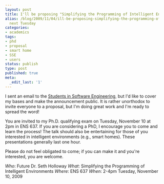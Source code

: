 ```yaml
---
layout: post
title: I'll be proposing "Simplifying the Programming of Intelligent Environments"
alias: /blog/2009/11/04/ill-be-proposing-simplifying-the-programming-of-intelligent-environments-next-tuesday/
  next Tuesday
categories:
- academics
tags:
- phd
- proposal
- smart home
- SSE
- users
status: publish
type: post
published: true
meta:
  _edit_last: '1'
---
```

I sent an email to the <a title="Students in Software Engineering @ UT" href="http://www.edge.utexas.edu/sse/" target="_blank">Students in Software Engineering</a>, but I'd like to cover my bases and make the announcement public. It is rather unorthodox to invite everyone to a proposal, but I'm doing great work and I'm ready to spread the word!

You are invited to my Ph.D. qualifying exam on Tuesday, November 10 at 2pm in ENS 637. If you are considering a PhD, I encourage you to come and learn the process! The talk should also be entertaining for those of you interested in intelligent environments (e.g., smart homes). These presentations generally last one hour.

Please do not feel obligated to come; if you can make it and you're interested, you are welcome.

<em>Who</em>: Future Dr. Seth Holloway
<em>What</em>: Simplifying the Programming of Intelligent Environments
<em>Where</em>: ENS 637
<em>When</em>: 2-4pm Tuesday, November 10, 2009
